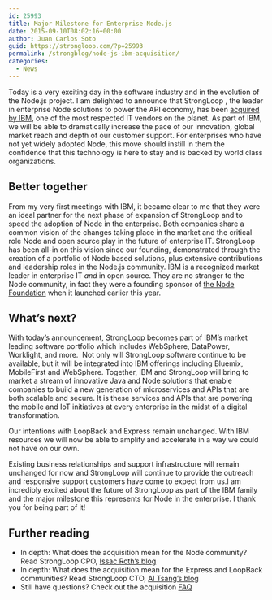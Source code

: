 ```yaml
---
id: 25993
title: Major Milestone for Enterprise Node.js
date: 2015-09-10T08:02:16+00:00
author: Juan Carlos Soto
guid: https://strongloop.com/?p=25993
permalink: /strongblog/node-js-ibm-acquisition/
categories:
  - News
---
```

Today is a very exciting day in the software industry and in the evolution of the Node.js project. I am delighted to announce that StrongLoop , the leader in enterprise Node solutions to power the API economy, has been [acquired by IBM](http://www-03.ibm.com/press/us/en/pressrelease/47577.wss), one of the most respected IT vendors on the planet. As part of IBM, we will be able to dramatically increase the pace of our innovation, global market reach and depth of our customer support. For enterprises who have not yet widely adopted Node, this move should instill in them the confidence that this technology is here to stay and is backed by world class organizations.

<!--more-->

## **Better together**

From my very first meetings with IBM, it became clear to me that they were an ideal partner for the next phase of expansion of StrongLoop and to speed the adoption of Node in the enterprise. Both companies share a common vision of the changes taking place in the market and the critical role Node and open source play in the future of enterprise IT. StrongLoop has been all-in on this vision since our founding, demonstrated through the creation of a portfolio of Node based solutions, plus extensive contributions and leadership roles in the Node.js community. IBM is a recognized market leader in enterprise IT _and_ in open source. They are no stranger to the Node community, in fact they were a founding sponsor of [the Node Foundation](http://www.linuxfoundation.org/news-media/announcements/2015/06/nodejs-foundation-advances-community-collaboration-announces-new) when it launched earlier this year.

## **What’s next?**

With today&#8217;s announcement, StrongLoop becomes part of IBM’s market leading software portfolio which includes WebSphere, DataPower, Worklight, and more.  Not only will StrongLoop software continue to be available, but it will be integrated into IBM offerings including Bluemix, MobileFirst and WebSphere. Together, IBM and StrongLoop will bring to market a stream of innovative Java and Node solutions that enable companies to build a new generation of microservices and APIs that are both scalable and secure. It is these services and APIs that are powering the mobile and IoT initiatives at every enterprise in the midst of a digital transformation.

Our intentions with LoopBack and Express remain unchanged. With IBM resources we will now be able to amplify and accelerate in a way we could not have on our own.

Existing business relationships and support infrastructure will remain unchanged for now and StrongLoop will continue to provide the outreach and responsive support customers have come to expect from us.I am incredibly excited about the future of StrongLoop as part of the IBM family and the major milestone this represents for Node in the enterprise. I thank you for being part of it!

## **Further reading**

  * In depth: What does the acquisition mean for the Node community? Read StrongLoop CPO, [Issac Roth’s blog](https://strongloop.com/strongblog/node-js-community-ibm-acquisition)
  * In depth: What does the acquisition mean for the Express and LoopBack communities? Read StrongLoop CTO, [Al Tsang’s blog](https://strongloop.com/strongblog/ibm-express-loopback-node-js/)
  * Still have questions? Check out the acquisition [FAQ](https://strongloop.com/acquisition-faq/)

&nbsp;